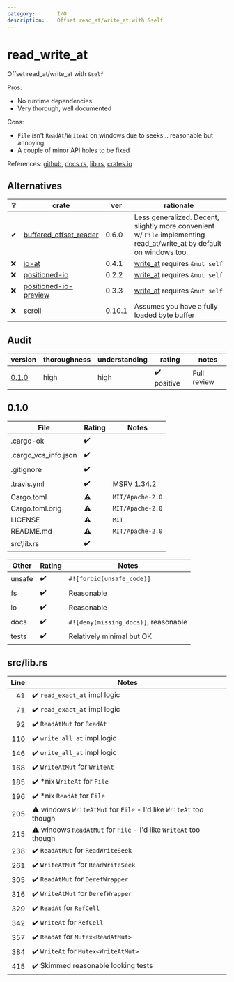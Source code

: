 ```yaml
---
category:       I/O
description:    Offset read_at/write_at with &self
---
```


# read_write_at

Offset read_at/write_at with `&self`

Pros:
* No runtime dependencies
* Very thorough, well documented

Cons:
* `File` isn't `ReadAt`/`WriteAt` on windows due to seeks... reasonable but annoying
* A couple of minor API holes to be fixed

References:
[github](https://github.com/vi/read_write_at),
[docs.rs](https://docs.rs/read_write_at/),
[lib.rs](https://lib.rs/crates/read_write_at),
[crates.io](https://crates.io/crates/read_write_at)



## Alternatives

| ❔  | crate                   | ver   | rationale |
|-----| ----------------------- | ----- | --------- |
| ✔  | [buffered_offset_reader] | 0.6.0 | Less generalized.  Decent, slightly more convenient w/ `File` implementing read_at/write_at by default on windows too.
| ❌ | [io-at]                  | 0.4.1 | [write_at](https://docs.rs/io-at/0.4.1/io_at/trait.WriteAt.html#tymethod.write_at) requires `&mut self`
| ❌ | [positioned-io]          | 0.2.2 | [write_at](https://docs.rs/positioned-io/0.2.2/positioned_io/trait.WriteAt.html#tymethod.write_at) requires `&mut self`
| ❌ | [positioned-io-preview]  | 0.3.3 | [write_at](https://docs.rs/positioned-io-preview/0.3.3/positioned_io_preview/trait.WriteAt.html#tymethod.write_at) requires `&mut self`
| ❌ | [scroll]                 | 0.10.1 | Assumes you have a fully loaded byte buffer

[buffered_offset_reader]:   https://lib.rs/crates/buffered_offset_reader
[read_write_at]:            https://lib.rs/crates/read_write_at
[io-at]:                    https://lib.rs/crates/io-at
[positioned-io]:            https://lib.rs/crates/positioned-io
[positioned-io-preview]:    https://lib.rs/crates/positioned-io-preview
[scroll]:                   https://lib.rs/crates/scroll



## Audit

| version   | thoroughness | understanding | rating | notes |
| --------- | ------------ | ------------- | ------ | ----- |
| [0.1.0] | high | high | ✔️ positive | Full review

<!--
    thoroughness:   none low medium high
    understanding:  none low medium high
    rating:         ❌ dangerous ⚠️❗️ negative ❔ neutral ✔️ positive ✔️ strong
-->

[0.1.0]: #0.1.0

<h2 name="0.1.0">0.1.0</h2>

| File                                                      | Rating | Notes |
| --------------------------------------------------------- | ------ | ----- |
| <span>.</span>cargo-ok                                    | ✔️
| <span>.</span>cargo_vcs_info<span>.</span>json            | ✔️
| <span>.</span>gitignore                                   | ✔️
| <span>.</span>travis<span>.</span>yml                     | ✔️ | MSRV 1.34.2
| Cargo<span>.</span>toml                                   | ⚠️ | `MIT/Apache-2.0`
| Cargo<span>.</span>toml<span>.</span>orig                 | ⚠️ | `MIT/Apache-2.0`
| LICENSE                                                   | ⚠️ | `MIT`
| README<span>.</span>md                                    | ⚠️ | `MIT/Apache-2.0`
| src\lib<span>.</span>rs                                   | ✔️

| Other     | Rating | Notes |
| --------- | ------ | ----- |
| unsafe    | ✔️ | `#![forbid(unsafe_code)]`
| fs        | ✔️ | Reasonable
| io        | ✔️ | Reasonable
| docs      | ✔️ | `#![deny(missing_docs)]`, reasonable
| tests     | ✔️ | Relatively minimal but OK

<h2 name="0.1.0/src/lib.rs">src/lib.rs</h2>

| Line  | Notes |
| -----:| ----- |
| 41    | ✔️ `read_exact_at` impl logic
| 71    | ✔️ `read_exact_at` impl logic
| 92    | ✔️ `ReadAtMut` for `ReadAt`
| 110   | ✔️ `write_all_at` impl logic
| 146   | ✔️ `write_all_at` impl logic
| 168   | ✔️ `WriteAtMut` for `WriteAt`
| 185   | ✔️ \*nix `WriteAt` for `File`
| 196   | ✔️ \*nix `ReadAt` for `File`
| 205   | ⚠️ windows `WriteAtMut` for `File` - I'd like `WriteAt` too though
| 215   | ⚠️ windows `ReadAtMut` for `File` - I'd like `WriteAt` too though
| 238   | ✔️ `ReadAtMut` for `ReadWriteSeek`
| 261   | ✔️ `WriteAtMut` for `ReadWriteSeek`
| 305   | ✔️ `ReadAtMut` for `DerefWrapper`
| 316   | ✔️ `WriteAtMut` for `DerefWrapper`
| 329   | ✔️ `ReadAt` for `RefCell`
| 342   | ✔️ `WriteAt` for `RefCell`
| 357   | ✔️ `ReadAt` for `Mutex<ReadAtMut>`
| 384   | ✔️ `WriteAt` for `Mutex<WriteAtMut>`
| 415   | ✔️ Skimmed reasonable looking tests


<!-- Templates

✔️❔⚠️❗️❌

#### :exclamation:  \[1\] Unsound ...
#### \[1\] Note ...
[1]: #exclamation--1-unsound-...
[2]: #1-note-...
[user/repository#1]: https://github.com/user/repository/issues/1
[user/repository#1]: https://github.com/user/repository/pull/1



# DiffVersionTemplate

| diff                  | rating | notes |
| --------------------- | ------ | ----- |
|

# Full File Version Template

| Line  | Notes |
| -----:| ----- |
|

-->

